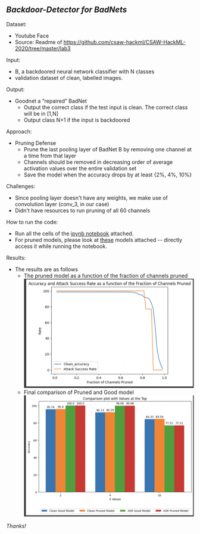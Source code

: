 ## ***Backdoor-Detector for BadNets***

Dataset: 
- Youtube Face
- Source: Readme of https://github.com/csaw-hackml/CSAW-HackML-2020/tree/master/lab3

Input:
- B, a backdoored neural network classifier with N classes
- validation dataset of clean, labelled images.

Output:
- Goodnet a “repaired” BadNet
  - Output the correct class if the test input is clean. The correct class will be in [1,N]
  - Output class N+1 if the input is backdoored

Approach:
- Pruning Defense
  -  Prune the last pooling layer of BadNet B by removing one channel at a time from that layer
  -  Channels should be removed in decreasing order of average activation values over the entire validation set
  -  Save the model when the accuracy drops by at least {2%, 4%, 10%}
 
Challenges:
- Since pooling layer doesn't have any weights, we make use of convolution layer (conv_3, in our case)
- Didn't have resources to run pruning of all 60 channels

How to run the code:
- Run all the cells of the [ipynb notebook](https://github.com/shreya1313/backdoor-detector/blob/main/backdoor_detector.ipynb) attached.
- For pruned models, please look at [these](https://github.com/shreya1313/backdoor-detector/tree/main/models) models attached -- directly access it while running the notebook.

Results:
- The results are as follows
    - The pruned model as a function of the fraction of channels pruned
      ![Plot](https://github.com/shreya1313/backdoor-detector/blob/main/screenshots/pruned_model_plot.png)
    - Final comparison of Pruned and Good model
      ![Plot](https://github.com/shreya1313/backdoor-detector/blob/main/screenshots/final_comparison.png)

_Thanks!_
